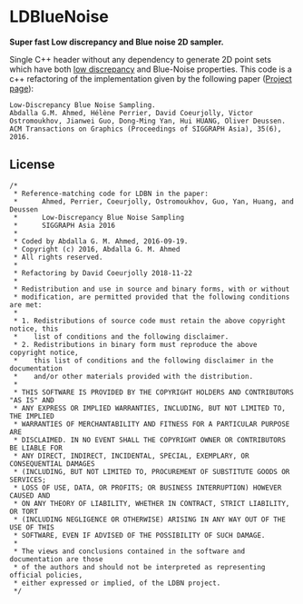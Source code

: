 # LDBlueNoise

**Super fast Low discrepancy and Blue noise 2D sampler.**

Single C++ header without any dependency to generate 2D point sets which have both [low discrepancy](https://en.wikipedia.org/wiki/Low-discrepancy_sequence) and Blue-Noise properties. This code is a c++ refactoring of the implementation given by the following paper ([Project page](https://projet.liris.cnrs.fr/ldbn/)):


    Low-Discrepancy Blue Noise Sampling.
    Abdalla G.M. Ahmed, Hélène Perrier, David Coeurjolly, Victor Ostromoukhov, Jianwei Guo, Dong-Ming Yan, Hui HUANG, Oliver Deussen.
    ACM Transactions on Graphics (Proceedings of SIGGRAPH Asia), 35(6), 2016.




## License

```
/*
 * Reference-matching code for LDBN in the paper:
 *      Ahmed, Perrier, Coeurjolly, Ostromoukhov, Guo, Yan, Huang, and Deussen
 *      Low-Discrepancy Blue Noise Sampling
 *      SIGGRAPH Asia 2016
 *
 * Coded by Abdalla G. M. Ahmed, 2016-09-19.
 * Copyright (c) 2016, Abdalla G. M. Ahmed
 * All rights reserved.
 *
 * Refactoring by David Coeurjolly 2018-11-22
 *
 * Redistribution and use in source and binary forms, with or without
 * modification, are permitted provided that the following conditions are met:
 *
 * 1. Redistributions of source code must retain the above copyright notice, this
 *    list of conditions and the following disclaimer.
 * 2. Redistributions in binary form must reproduce the above copyright notice,
 *    this list of conditions and the following disclaimer in the documentation
 *    and/or other materials provided with the distribution.
 *
 * THIS SOFTWARE IS PROVIDED BY THE COPYRIGHT HOLDERS AND CONTRIBUTORS "AS IS" AND
 * ANY EXPRESS OR IMPLIED WARRANTIES, INCLUDING, BUT NOT LIMITED TO, THE IMPLIED
 * WARRANTIES OF MERCHANTABILITY AND FITNESS FOR A PARTICULAR PURPOSE ARE
 * DISCLAIMED. IN NO EVENT SHALL THE COPYRIGHT OWNER OR CONTRIBUTORS BE LIABLE FOR
 * ANY DIRECT, INDIRECT, INCIDENTAL, SPECIAL, EXEMPLARY, OR CONSEQUENTIAL DAMAGES
 * (INCLUDING, BUT NOT LIMITED TO, PROCUREMENT OF SUBSTITUTE GOODS OR SERVICES;
 * LOSS OF USE, DATA, OR PROFITS; OR BUSINESS INTERRUPTION) HOWEVER CAUSED AND
 * ON ANY THEORY OF LIABILITY, WHETHER IN CONTRACT, STRICT LIABILITY, OR TORT
 * (INCLUDING NEGLIGENCE OR OTHERWISE) ARISING IN ANY WAY OUT OF THE USE OF THIS
 * SOFTWARE, EVEN IF ADVISED OF THE POSSIBILITY OF SUCH DAMAGE.
 *
 * The views and conclusions contained in the software and documentation are those
 * of the authors and should not be interpreted as representing official policies,
 * either expressed or implied, of the LDBN project.
 */
 ```
